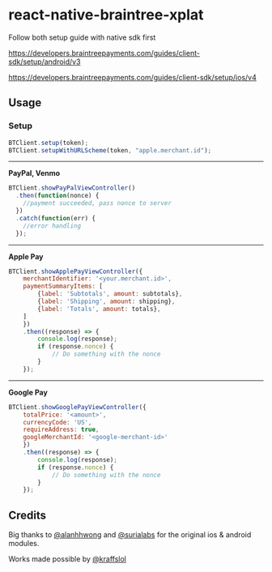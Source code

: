 # react-native-braintree-xplat

Follow both setup guide with native sdk first

https://developers.braintreepayments.com/guides/client-sdk/setup/android/v3

https://developers.braintreepayments.com/guides/client-sdk/setup/ios/v4

## Usage

### Setup

```js
BTClient.setup(token);
BTClient.setupWithURLScheme(token, "apple.merchant.id");
```

---
**PayPal, Venmo**

```js
BTClient.showPayPalViewController()
  .then(function(nonce) {
    //payment succeeded, pass nonce to server
  })
  .catch(function(err) {
    //error handling
  });
```

---

**Apple Pay**
```js
BTClient.showApplePayViewController({
    merchantIdentifier: '<your.merchant.id>',
    paymentSummaryItems: [
        {label: 'Subtotals', amount: subtotals},
        {label: 'Shipping', amount: shipping},
        {label: 'Totals', amount: totals},
    ]
    })
    .then((response) => {
        console.log(response);
        if (response.nonce) {
            // Do something with the nonce
        }
    });
```


---
**Google Pay**

```js
BTClient.showGooglePayViewController({
    totalPrice: '<amount>',
    currencyCode: 'US',
    requireAddress: true,
    googleMerchantId: '<google-merchant-id>'
    })
    .then((response) => {
        console.log(response);
        if (response.nonce) {
            // Do something with the nonce
        }
    });
```



## Credits

Big thanks to [@alanhhwong](https://github.com/alanhhwong) and [@surialabs](https://github.com/surialabs) for the original ios & android modules.

Works made possible by [@kraffslol](https://github.com/kraffslol/react-native-braintree-xplat)
